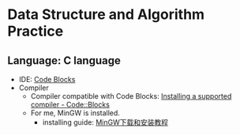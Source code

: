 # Data Structure and Algorithm Practice

## Language: C language

- IDE: [Code Blocks](https://www.codeblocks.org/)
- Compiler
    - Compiler compatible with Code Blocks: [Installing a supported compiler - Code::Blocks](https://wiki.codeblocks.org/index.php/Installing_a_supported_compiler)
    - For me, MinGW is installed.
        - installing guide: [MinGW下载和安装教程](http://c.biancheng.net/view/8077.html)
